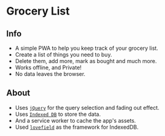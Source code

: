 # Grocery List

## Info
- A simple PWA to help you keep track of your grocery list.
- Create a list of things you need to buy.
- Delete them, add more, mark as bought and much more.
- Works offline, and Private!
- No data leaves the browser.

## About
- Uses [`jQuery`](https://code.jquery.com/) for the query selection and fading out effect.
- Uses [`Indexed DB`](https://developer.mozilla.org/en-US/docs/Web/API/IndexedDB_API) to store the data.
- And a service worker to cache the app's assets.
- Used [`lovefield`](https://github.com/google/lovefield) as the framework for IndexedDB.